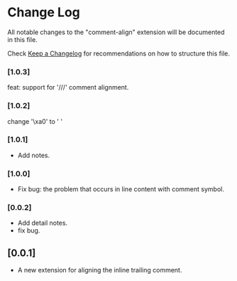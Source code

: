 # Change Log
All notable changes to the "comment-align" extension will be documented in this file.

Check [Keep a Changelog](http://keepachangelog.com/) for recommendations on how to structure this file.

### [1.0.3]

feat: support for '///' comment alignment.

### [1.0.2]

change '\xa0' to ' '

### [1.0.1]
- Add notes.

### [1.0.0]
- Fix bug: the problem that occurs in line content with comment symbol.

### [0.0.2]
- Add detail notes.
- fix bug.

## [0.0.1]
- A new extension for aligning the inline trailing comment.